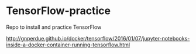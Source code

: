 # TensorFlow-practice
Repo to install and practice TensorFlow


http://gnperdue.github.io/docker/tensorflow/2016/01/07/jupyter-notebooks-inside-a-docker-container-running-tensorflow.html
